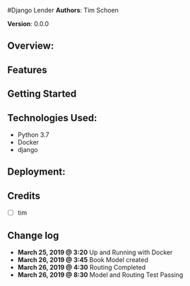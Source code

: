 #Django Lender
**Authors**: Tim Schoen 

**Version**: 0.0.0

## Overview:


## Features

## Getting Started


## Technologies Used:

  * Python 3.7
  * Docker
  * django

## Deployment:


## Credits
- [ ] tim
## Change log
* **March 25, 2019 @ 3:20** Up and Running with Docker
* **March 26, 2019 @ 3:45** Book Model created
* **March 26, 2019 @ 4:30** Routing Completed
* **March 26, 2019 @ 8:30** Model and Routing Test Passing




